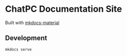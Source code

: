 # ChatPC Documentation Site

Built with [mkdocs-material](https://squidfunk.github.io/mkdocs-material/)

## Development

```
mkdocs serve
```
